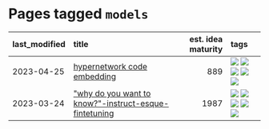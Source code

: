 # Pages tagged `models`

|last_modified|title|est. idea maturity|tags
|:---|:---|---:|:---|
|2023-04-25|[hypernetwork code embedding](../hypernetwork_embedding_for_code.md)|889|[![](https://img.shields.io/badge/tag-LLM-3f9741)](../tags/LLM.md) [![](https://img.shields.io/badge/tag-embeddings-c6963e)](../tags/embeddings.md) [![](https://img.shields.io/badge/tag-machinelearning-6013c8)](../tags/machinelearning.md) [![](https://img.shields.io/badge/tag-models-e3be61)](../tags/models.md) [![](https://img.shields.io/badge/tag-nlp-e9b626)](../tags/nlp.md)|
|2023-03-24|["why do you want to know?"-instruct-esque-fintetuning](../whydoyouwantoknow.md)|1987|[![](https://img.shields.io/badge/tag-aiethics-3b18a)](../tags/aiethics.md) [![](https://img.shields.io/badge/tag-alignment-752fd7)](../tags/alignment.md) [![](https://img.shields.io/badge/tag-dialogue-957448)](../tags/dialogue.md) [![](https://img.shields.io/badge/tag-models-e3be61)](../tags/models.md) [![](https://img.shields.io/badge/tag-wip-53417a)](../tags/wip.md)|
